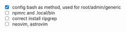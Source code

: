 - [x] config bash as method, used for root/admin/generic
- [ ] npmrc and .local/bin
- [ ] correct install ripgrep
- [ ] neovim, astrovim
